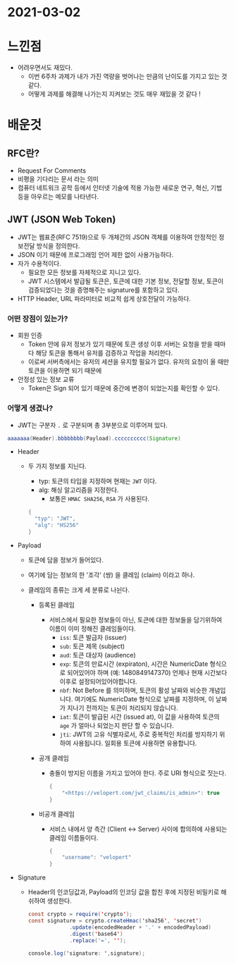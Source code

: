 # 2021-03-02

# 느낀점

- 어려우면서도 재밌다. 
  - 이번 6주차 과제가 내가 가진 역량을 벗어나는 만큼의 난이도를 가지고 있는 것 같다.
  - 어떻게 과제를 해결해 나가는지 지켜보는 것도 매우 재밌을 것 같다 !

# 배운것

## RFC란?

- Request For Comments
- 비평을 기다리는 문서 라는 의미
- 컴퓨터 네트워크 공학 등에서 인터넷 기술에 적용 가능한 새로운 연구, 혁신, 기법 등을 아우르는 메모를 나타낸다.

## JWT (JSON Web Token)

- JWT는 웹표준(RFC 7519)으로 두 개체간의 JSON 객체를 이용하여 안정적인 정보전달 방식을 정의한다.
- JSON 이기 때문에 프로그래밍 언어 제한 없이 사용가능하다.
- 자가 수용적이다.
  - 필요한 모든 정보를 자체적으로 지니고 있다.
  - JWT 시스템에서 발급될 토큰은, 토큰에 대한 기본 정보, 전달할 정보, 토큰이 검증되었다는 것을 증명해주는 signature를 포함하고 있다.
- HTTP Header, URL 파라미터로 비교적 쉽게 상호전달이 가능하다.

### 어떤 장점이 있는가?

- 회원 인증
  - Token 안에 유저 정보가 있기 때문에 토큰 생성 이후 서버는 요청을 받을 때마다 해당 토큰을 통해서 유저를 검증하고 작업을 처리한다.
  - 이로써 서버측에서는 유저의 세션을 유지할 필요가 없다. 유저의 요청이 올 때만 토큰을 이용하면 되기 때문에
- 안정성 있는 정보 교류
  - Token은 Sign 되어 있기 때문에 중간에 변경이 되었는지를 확인할 수 있다.

### 어떻게 생겼나?

- JWT는 구분자 `.` 로 구분되며 총 3부분으로 이루어져 있다.

```java
aaaaaaa(Header).bbbbbbbb(Payload).cccccccccc(Signature)
```

- Header

  - 두 가지 정보를 지닌다.

    - typ: 토큰의 타입을 지정하며 현재는 `JWT` 이다.
    - alg: 해싱 알고리즘을 지정한다.
      - 보통은 `HMAC SHA256`, `RSA` 가 사용된다.

    ```java
    {
      "typ": "JWT",
      "alg": "HS256"
    }
    ```

- Payload

  - 토큰에 담을 정보가 들어있다.

  - 여기에 담는 정보의 한 '조각' (쌍) 을 클레임 (claim) 이라고 하나.

  - 클레임의 종류는 크게 세 분류로 나뉜다.

    - 등록된 클레임

      - 서비스에서 필요한 정보들이 아닌, 토큰에 대한 정보들을 담기위하여 이름이 이미 정해진 클레임들이다.
        - `iss`: 토큰 발급자 (issuer)
        - `sub`: 토큰 제목 (subject)
        - `aud`: 토큰 대상자 (audience)
        - `exp`: 토큰의 만료시간 (expiraton), 시간은 NumericDate 형식으로 되어있어야 하며 (예: 1480849147370) 언제나 현재 시간보다 이후로 설정되어있어야합니다.
        - `nbf`: Not Before 를 의미하며, 토큰의 활성 날짜와 비슷한 개념입니다. 여기에도 NumericDate 형식으로 날짜를 지정하며, 이 날짜가 지나기 전까지는 토큰이 처리되지 않습니다.
        - `iat`: 토큰이 발급된 시간 (issued at), 이 값을 사용하여 토큰의 `age` 가 얼마나 되었는지 판단 할 수 있습니다.
        - `jti`: JWT의 고유 식별자로서, 주로 중복적인 처리를 방지하기 위하여 사용됩니다. 일회용 토큰에 사용하면 유용합니다.

    - 공개 클레임

      - 충돌이 방지된 이름을 가지고 있어야 한다. 주로 URI 형식으로 짓는다.

        ```java
        {
            "<https://velopert.com/jwt_claims/is_admin>": true
        }
        ```

    - 비공개 클레임

      - 서비스 내에서 양 측간 (Client ↔ Server) 사이에 합의하에 사용되는 클레임 이름들이다.

        ```java
        {
            "username": "velopert"
        }
        ```

- Signature

  - Header의 인코딩값과, Payload의 인코딩 값을 합친 후에 지정된 비밀키로 해쉬하여 생성한다.

    ```java
    const crypto = require('crypto');
    const signature = crypto.createHmac('sha256', 'secret')
                 .update(encodedHeader + '.' + encodedPayload)
                 .digest('base64')
                 .replace('=', '');
    
    console.log('signature: ',signature);
    ```